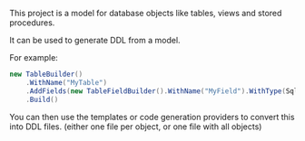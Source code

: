 This project is a model for database objects like tables, views and stored procedures.

It can be used to generate DDL from a model.

For example:
```C#
new TableBuilder()
    .WithName("MyTable")
    .AddFields(new TableFieldBuilder().WithName("MyField").WithType(SqlFieldType.VarChar).WithStringLength(32))
    .Build()
```

You can then use the templates or code generation providers to convert this into DDL files. (either one file per object, or one file with all objects)
